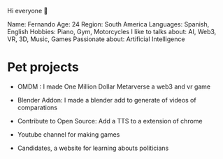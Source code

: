 Hi everyone 👋

Name: Fernando
Age: 24
Region: South America
Languages: Spanish, English
Hobbies: Piano, Gym, Motorcycles
I like to talks about: AI, Web3, VR, 3D, Music, Games
Passionate about: Artificial Intelligence


# Pet projects
- OMDM : I made One Million Dollar Metarverse a web3 and vr game

- Blender Addon: I made a blender add to  generate of videos of comparations

- Contribute to Open Source: Add a TTS to a extension of chrome

- Youtube channel for making games

- Candidates, a website for learning abouts politicians

